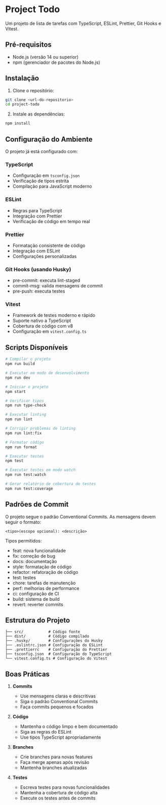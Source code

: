 # Project Todo

Um projeto de lista de tarefas com TypeScript, ESLint, Prettier, Git Hooks e Vitest.

## Pré-requisitos

- Node.js (versão 14 ou superior)
- npm (gerenciador de pacotes do Node.js)

## Instalação

1. Clone o repositório:

```bash
git clone <url-do-repositorio>
cd project-todo
```

2. Instale as dependências:

```bash
npm install
```

## Configuração do Ambiente

O projeto já está configurado com:

### TypeScript

- Configuração em `tsconfig.json`
- Verificação de tipos estrita
- Compilação para JavaScript moderno

### ESLint

- Regras para TypeScript
- Integração com Prettier
- Verificação de código em tempo real

### Prettier

- Formatação consistente de código
- Integração com ESLint
- Configurações personalizadas

### Git Hooks (usando Husky)

- pre-commit: executa lint-staged
- commit-msg: valida mensagens de commit
- pre-push: executa testes

### Vitest

- Framework de testes moderno e rápido
- Suporte nativo a TypeScript
- Cobertura de código com v8
- Configuração em `vitest.config.ts`

## Scripts Disponíveis

```bash
# Compilar o projeto
npm run build

# Executar em modo de desenvolvimento
npm run dev

# Iniciar o projeto
npm start

# Verificar tipos
npm run type-check

# Executar linting
npm run lint

# Corrigir problemas de linting
npm run lint:fix

# Formatar código
npm run format

# Executar testes
npm test

# Executar testes em modo watch
npm run test:watch

# Gerar relatório de cobertura de testes
npm run test:coverage
```

## Padrões de Commit

O projeto segue o padrão Conventional Commits. As mensagens devem seguir o formato:

```
<tipo>(escopo opcional): <descrição>
```

Tipos permitidos:

- feat: nova funcionalidade
- fix: correção de bug
- docs: documentação
- style: formatação de código
- refactor: refatoração de código
- test: testes
- chore: tarefas de manutenção
- perf: melhorias de performance
- ci: configuração de CI
- build: sistema de build
- revert: reverter commits

## Estrutura do Projeto

```
├── src/           # Código fonte
├── dist/          # Código compilado
├── .husky/        # Configurações do Husky
├── .eslintrc.json # Configuração do ESLint
├── .prettierrc    # Configuração do Prettier
├── tsconfig.json  # Configuração do TypeScript
└── vitest.config.ts # Configuração do Vitest
```

## Boas Práticas

1. **Commits**
   - Use mensagens claras e descritivas
   - Siga o padrão Conventional Commits
   - Faça commits pequenos e focados

2. **Código**
   - Mantenha o código limpo e bem documentado
   - Siga as regras do ESLint
   - Use tipos TypeScript apropriadamente

3. **Branches**
   - Crie branches para novas features
   - Faça merge apenas após revisão
   - Mantenha branches atualizadas

4. **Testes**
   - Escreva testes para novas funcionalidades
   - Mantenha a cobertura de código alta
   - Execute os testes antes de commits

